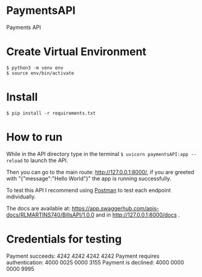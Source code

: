 # PaymentsAPI
Payments API

# Create Virtual Environment
```
$ python3 -m venv env
$ source env/bin/activate
```

# Install
```
$ pip install -r requirements.txt
```

# How to run

While in the API directory type in the terminal `$ uvicorn paymentsAPI:app --reload` to launch the API. 

Then you can go to the main route: http://127.0.0.1:8000/, if you are greeted with "{"message":"Hello World"}" the app is running successfully.

To test this API I recommend using [Postman](https://www.postman.com/) to test each endpoint individually.

The docs are available at: https://app.swaggerhub.com/apis-docs/RLMARTINS740/BillsAPI/1.0.0 and in http://127.0.0.1:8000/docs .


# Credentials for testing
Payment succeeds: 4242 4242 4242 4242
Payment requires authentication: 4000 0025 0000 3155
Payment is declined: 4000 0000 0000 9995
